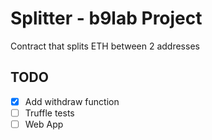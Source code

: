 # Splitter - b9lab Project
   Contract that splits ETH between 2 addresses

## TODO
- [x] Add withdraw function
- [ ] Truffle tests
- [ ] Web App
